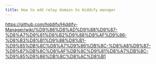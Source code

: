 ```yaml
---
title: How to add relay domain to Hiddify manager
---
```



https://github.com/hiddify/Hiddify-Manager/wiki/%D9%86%D8%AD%D9%88%D9%87-%D8%A7%D9%81%D8%B2%D9%88%D8%AF%D9%86-%D8%B3%D8%B1%D9%88%D8%B1-%D9%85%DB%8C%D8%A7%D9%86%DB%8C-%D8%A8%D9%87-%D9%87%DB%8C%D8%AF%DB%8C%D9%81%D8%A7%DB%8C-%D9%85%D9%86%DB%8C%D8%AC%D8%B1